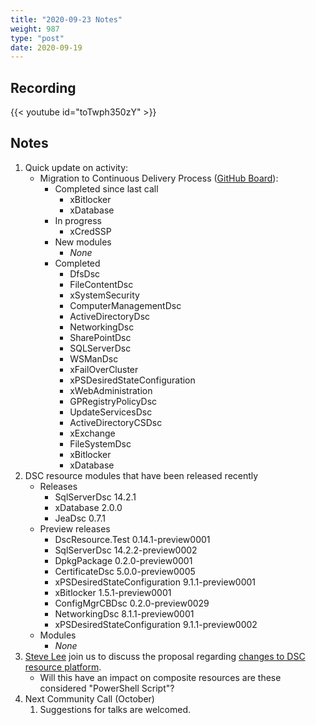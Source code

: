 ```yaml
---
title: "2020-09-23 Notes"
weight: 987
type: "post"
date: 2020-09-19
---
```


## Recording

{{< youtube id="toTwph350zY" >}}

## Notes

1. Quick update on activity:
   - Migration to Continuous Delivery Process ([GitHub Board](https://github.com/orgs/dsccommunity/projects/1)):
     - Completed since last call
       - xBitlocker
       - xDatabase
     - In progress
       - xCredSSP
     - New modules
       - _None_
     - Completed
       - DfsDsc
       - FileContentDsc
       - xSystemSecurity
       - ComputerManagementDsc
       - ActiveDirectoryDsc
       - NetworkingDsc
       - SharePointDsc
       - SQLServerDsc
       - WSManDsc
       - xFailOverCluster
       - xPSDesiredStateConfiguration
       - xWebAdministration
       - GPRegistryPolicyDsc
       - UpdateServicesDsc
       - ActiveDirectoryCSDsc
       - xExchange
       - FileSystemDsc
       - xBitlocker
       - xDatabase
1. DSC resource modules that have been released recently
   - Releases
     - SqlServerDsc 14.2.1
     - xDatabase 2.0.0 
     - JeaDsc 0.7.1
   - Preview releases
     - DscResource.Test 0.14.1-preview0001
     - SqlServerDsc 14.2.2-preview0002
     - DpkgPackage 0.2.0-preview0001
     - CertificateDsc 5.0.0-preview0005
     - xPSDesiredStateConfiguration 9.1.1-preview0001
     - xBitlocker 1.5.1-preview0001
     - ConfigMgrCBDsc 0.2.0-preview0029
     - NetworkingDsc 8.1.1-preview0001
     - xPSDesiredStateConfiguration 9.1.1-preview0002
   - Modules
     - _None_
1. [Steve Lee](https://github.com/SteveL-MSFT) join us to
      discuss the proposal regarding [changes to DSC resource platform](https://github.com/PowerShell/PowerShell/issues/13359).
   - Will this have an impact on composite resources are these considered "PowerShell Script"?
1. Next Community Call (October)
   1. Suggestions for talks are welcomed.
